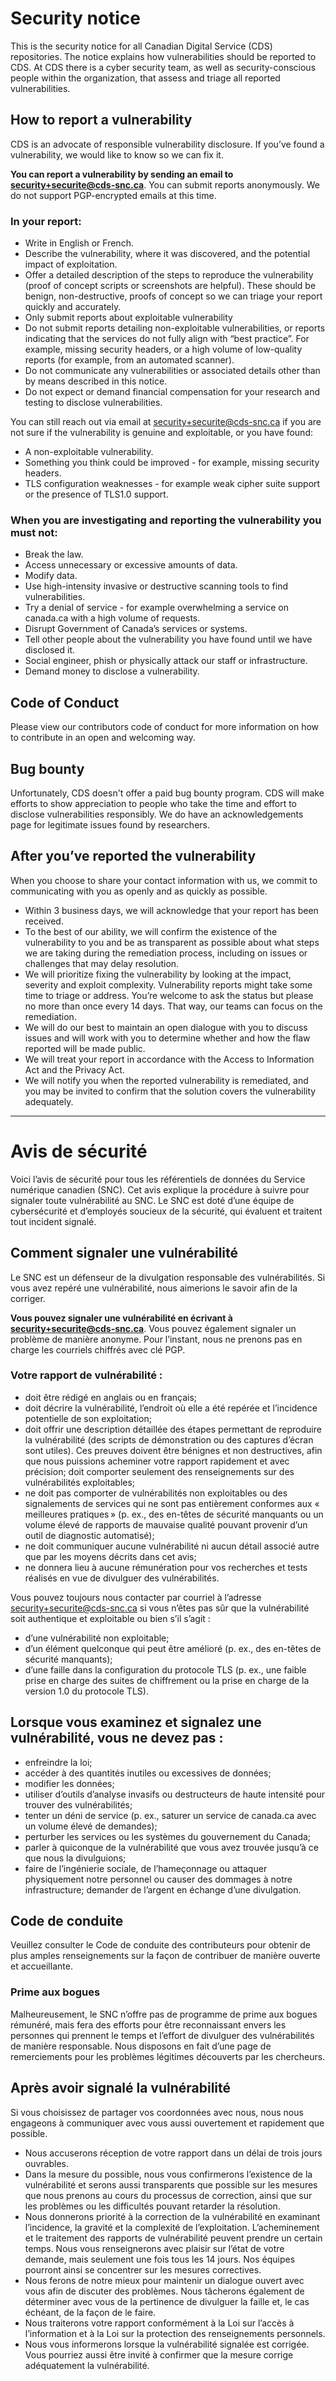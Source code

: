 # Security notice

This is the security notice for all Canadian Digital Service (CDS) repositories. The notice explains how vulnerabilities should be reported to CDS. At CDS there is a cyber security team, as well as security-conscious people within the organization, that assess and triage all reported vulnerabilities.

## How to report a vulnerability 
CDS is an advocate of responsible vulnerability disclosure. If you’ve found a vulnerability, we would like to know so we can fix it.

**You can report a vulnerability by sending an email to security+securite@cds-snc.ca**. You can submit reports anonymously. We do not support PGP-encrypted emails at this time.

### In your report:

- Write in English or French.
- Describe the vulnerability, where it was discovered, and the potential impact of exploitation.
- Offer a detailed description of the steps to reproduce the vulnerability (proof of concept scripts or screenshots are helpful). These should be benign, non-destructive, proofs of concept so we can triage your report quickly and accurately.
- Only submit reports about exploitable vulnerability
- Do not submit reports detailing non-exploitable vulnerabilities, or reports indicating that the services do not fully align with “best practice”. For example, missing security headers, or a high volume of low-quality reports (for example, from an automated scanner).
- Do not communicate any vulnerabilities or associated details other than by means described in this notice.
- Do not expect or demand financial compensation for your research and testing to disclose vulnerabilities.

You can still reach out via email at security+securite@cds-snc.ca if you are not sure if the vulnerability is genuine and exploitable, or you have found:
- A non-exploitable vulnerability.
- Something you think could be improved - for example, missing security headers.
- TLS configuration weaknesses - for example weak cipher suite support or the presence of TLS1.0 support.

### When you are investigating and reporting the vulnerability you must not:

- Break the law.
- Access unnecessary or excessive amounts of data.
- Modify data.
- Use high-intensity invasive or destructive scanning tools to find vulnerabilities.
- Try a denial of service - for example overwhelming a service on canada.ca with a high volume of requests.
- Disrupt Government of Canada’s services or systems.
- Tell other people about the vulnerability you have found until we have disclosed it.
- Social engineer, phish or physically attack our staff or infrastructure.
- Demand money to disclose a vulnerability.

## Code of Conduct
Please view our contributors code of conduct for more information on how to contribute in an open and welcoming way. 

## Bug bounty

Unfortunately, CDS doesn't offer a paid bug bounty program. CDS will make efforts to show appreciation to people who take the time and effort to disclose vulnerabilities responsibly. We do have an acknowledgements page for legitimate issues found by researchers.

## After you’ve reported the vulnerability

When you choose to share your contact information with us, we commit to communicating with you as openly and as quickly as possible.

- Within 3 business days, we will acknowledge that your report has been received.
- To the best of our ability, we will confirm the existence of the vulnerability to you and be as transparent as possible about what steps we are taking during the remediation process, including on issues or challenges that may delay resolution.
- We will prioritize fixing the vulnerability by looking at the impact, severity and exploit complexity. Vulnerability reports might take some time to triage or address. You’re welcome to ask the status but please no more than once every 14 days. That way, our teams can focus on the remediation.
- We will do our best to maintain an open dialogue with you to discuss issues and will work with you to determine whether and how the flaw reported will be made public.
- We will treat your report in accordance with the Access to Information Act and the Privacy Act.
- We will notify you when the reported vulnerability is remediated, and you may be invited to confirm that the solution covers the vulnerability adequately.

______________________

# Avis de sécurité
Voici l’avis de sécurité pour tous les référentiels de données du Service numérique canadien (SNC). Cet avis explique la procédure à suivre pour signaler toute vulnérabilité au SNC. Le SNC est doté d’une équipe de cybersécurité et d’employés soucieux de la sécurité, qui évaluent et traitent tout incident signalé.

## Comment signaler une vulnérabilité 
Le SNC est un défenseur de la divulgation responsable des vulnérabilités. Si vous avez repéré une vulnérabilité, nous aimerions le savoir afin de la corriger.
 
**Vous pouvez signaler une vulnérabilité en écrivant à security+securite@cds-snc.ca**. Vous pouvez également signaler un problème de manière anonyme. Pour l’instant, nous ne prenons pas en charge les courriels chiffrés avec clé PGP.

### Votre rapport de vulnérabilité :

- doit être rédigé en anglais ou en français;
- doit décrire la vulnérabilité, l’endroit où elle a été repérée et l’incidence potentielle de son exploitation;
- doit offrir une description détaillée des étapes permettant de reproduire la vulnérabilité (des scripts de démonstration ou des captures d’écran sont utiles). Ces preuves doivent être bénignes et non destructives, afin que nous puissions acheminer votre rapport rapidement et avec précision;
doit comporter seulement des renseignements sur des vulnérabilités exploitables;
- ne doit pas comporter de vulnérabilités non exploitables ou des signalements de services qui ne sont pas entièrement conformes aux « meilleures pratiques » (p. ex., des en-têtes de sécurité manquants ou un volume élevé de rapports de mauvaise qualité pouvant provenir d’un outil de diagnostic automatisé);
- ne doit communiquer aucune vulnérabilité ni aucun détail associé autre que par les moyens décrits dans cet avis;
- ne donnera lieu à aucune rémunération pour vos recherches et tests réalisés en vue de divulguer des vulnérabilités.

Vous pouvez toujours nous contacter par courriel à l’adresse security+securite@cds-snc.ca si vous n’êtes pas sûr que la vulnérabilité soit authentique et exploitable ou bien s’il s’agit :
- d’une vulnérabilité non exploitable;
- d’un élément quelconque qui peut être amélioré (p. ex., des en-têtes de sécurité manquants);
- d’une faille dans la configuration du protocole TLS (p. ex., une faible prise en charge des suites de chiffrement ou la prise en charge de la version 1.0 du protocole TLS).

## Lorsque vous examinez et signalez une vulnérabilité, vous ne devez pas :

- enfreindre la loi;
- accéder à des quantités inutiles ou excessives de données;
- modifier les données;
- utiliser d’outils d’analyse invasifs ou destructeurs de haute intensité pour trouver des vulnérabilités;
- tenter un déni de service (p. ex., saturer un service de canada.ca avec un volume élevé de demandes);
- perturber les services ou les systèmes du gouvernement du Canada;
- parler à quiconque de la vulnérabilité que vous avez trouvée jusqu’à ce que nous la divulguions;
- faire de l’ingénierie sociale, de l’hameçonnage ou attaquer physiquement notre personnel ou causer des dommages à notre infrastructure;
demander de l’argent en échange d’une divulgation.

## Code de conduite
Veuillez consulter le Code de conduite des contributeurs pour obtenir de plus amples renseignements sur la façon de contribuer de manière ouverte et accueillante. 
 
### Prime aux bogues
 
Malheureusement, le SNC n’offre pas de programme de prime aux bogues rémunéré, mais fera des efforts pour être reconnaissant envers les personnes qui prennent le temps et l’effort de divulguer des vulnérabilités de manière responsable. Nous disposons en fait d’une page de remerciements pour les problèmes légitimes découverts par les chercheurs.
 
## Après avoir signalé la vulnérabilité
 
 
Si vous choisissez de partager vos coordonnées avec nous, nous nous engageons à communiquer avec vous aussi ouvertement et rapidement que possible.

- Nous accuserons réception de votre rapport dans un délai de trois jours ouvrables.
- Dans la mesure du possible, nous vous confirmerons l’existence de la vulnérabilité et serons aussi transparents que possible sur les mesures que nous prenons au cours du processus de correction, ainsi que sur les problèmes ou les difficultés pouvant retarder la résolution.
- Nous donnerons priorité à la correction de la vulnérabilité en examinant l’incidence, la gravité et la complexité de l’exploitation. L’acheminement et le traitement des rapports de vulnérabilité peuvent prendre un certain temps. Nous vous renseignerons avec plaisir sur l’état de votre demande, mais seulement une fois tous les 14 jours. Nos équipes pourront ainsi se concentrer sur les mesures correctives.
- Nous ferons de notre mieux pour maintenir un dialogue ouvert avec vous afin de discuter des problèmes. Nous tâcherons également de déterminer avec vous de la pertinence de divulguer la faille et, le cas échéant, de la façon de le faire.
- Nous traiterons votre rapport conformément à la Loi sur l’accès à l’information et à la Loi sur la protection des renseignements personnels.
- Nous vous informerons lorsque la vulnérabilité signalée est corrigée. Vous pourriez aussi être invité à confirmer que la mesure corrige adéquatement la vulnérabilité.
 

